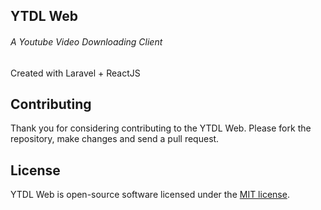 
## YTDL Web
###### A Youtube Video Downloading Client

Created with Laravel + ReactJS

## Contributing

Thank you for considering contributing to the YTDL Web. Please fork the repository, make changes and send a pull request.

## License

YTDL Web is open-source software licensed under the [MIT license](https://opensource.org/licenses/MIT).
